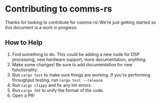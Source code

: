 # Contributing to comms-rs

Thanks for looking to contribute for comms-rs! We're just getting started so
this document is a work in progress.

## How to Help

1. Find something to do. This could be adding a new node for DSP processing,
   new hardware support, more documentation, anything.
2. Make some changes! Be sure to add documentation for new functionality.
3. Run `cargo test` to make sure things are working. If you're performing
   throughput testing, run `cargo test --release`.
4. Run `cargo clippy` and fix any lint errors.
5. Run `cargo fmt` to unify the format of the code.
6. Open a PR!
